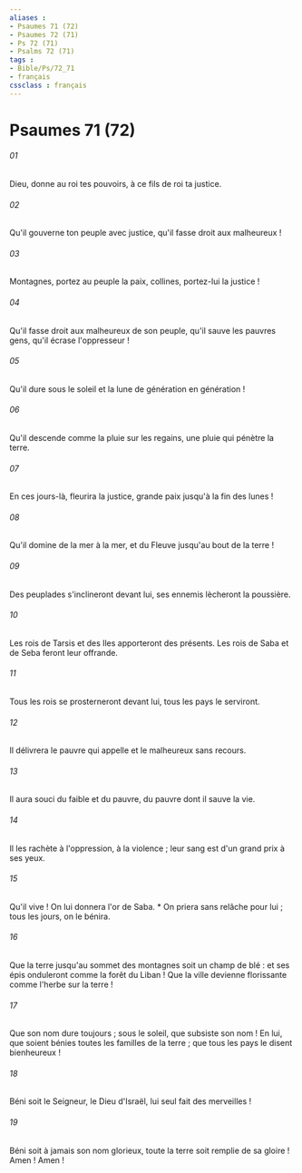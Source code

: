 ```yaml
---
aliases : 
- Psaumes 71 (72)
- Psaumes 72 (71)
- Ps 72 (71)
- Psalms 72 (71)
tags : 
- Bible/Ps/72_71
- français
cssclass : français
---
```


# Psaumes 71 (72)

###### 01
Dieu, donne au roi tes pouvoirs, à ce fils de roi ta justice.
###### 02
Qu'il gouverne ton peuple avec justice, qu'il fasse droit aux malheureux !
###### 03
Montagnes, portez au peuple la paix, collines, portez-lui la justice !
###### 04
Qu'il fasse droit aux malheureux de son peuple, qu'il sauve les pauvres gens, qu'il écrase l'oppresseur !
###### 05
Qu'il dure sous le soleil et la lune de génération en génération !
###### 06
Qu'il descende comme la pluie sur les regains, une pluie qui pénètre la terre.
###### 07
En ces jours-là, fleurira la justice, grande paix jusqu'à la fin des lunes !
###### 08
Qu'il domine de la mer à la mer, et du Fleuve jusqu'au bout de la terre !
###### 09
Des peuplades s'inclineront devant lui, ses ennemis lècheront la poussière.
###### 10
Les rois de Tarsis et des Iles apporteront des présents. Les rois de Saba et de Seba feront leur offrande.
###### 11
Tous les rois se prosterneront devant lui, tous les pays le serviront.
###### 12
Il délivrera le pauvre qui appelle et le malheureux sans recours.
###### 13
Il aura souci du faible et du pauvre, du pauvre dont il sauve la vie.
###### 14
Il les rachète à l'oppression, à la violence ; leur sang est d'un grand prix à ses yeux.
###### 15
Qu'il vive ! On lui donnera l'or de Saba. * On priera sans relâche pour lui ; tous les jours, on le bénira.
###### 16
Que la terre jusqu'au sommet des montagnes soit un champ de blé : et ses épis onduleront comme la forêt du Liban ! Que la ville devienne florissante comme l'herbe sur la terre !
###### 17
Que son nom dure toujours ; sous le soleil, que subsiste son nom ! En lui, que soient bénies toutes les familles de la terre ; que tous les pays le disent bienheureux !
###### 18
Béni soit le Seigneur, le Dieu d'Israël, lui seul fait des merveilles !
###### 19
Béni soit à jamais son nom glorieux, toute la terre soit remplie de sa gloire ! Amen ! Amen !
